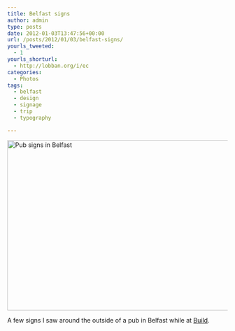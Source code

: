 ```yaml
---
title: Belfast signs
author: admin
type: posts
date: 2012-01-03T13:47:56+00:00
url: /posts/2012/01/03/belfast-signs/
yourls_tweeted:
  - 1
yourls_shorturl:
  - http://lobban.org/i/ec
categories:
  - Photos
tags:
  - belfast
  - design
  - signage
  - trip
  - typography

---
```

<img class="alignnone size-large wp-image-1469216368" title="Belfast signs" src="http://lobban.org/wp-content/uploads/2012/01/Untitled-1-612x389.jpg" alt="Pub signs in Belfast" width="612" height="389" />

A few signs I saw around the outside of a pub in Belfast while at [Build][1].

 [1]: http://buildconf.com